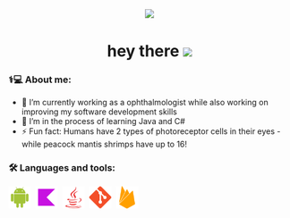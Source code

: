 <div id="header" align="center">
  <img src="https://i.giphy.com/media/v1.Y2lkPTc5MGI3NjExN2twcnNmejBua2dndTZybHRtZW14c2h4MWVuMjVnNm1xOHNlZDZmZyZlcD12MV9pbnRlcm5hbF9naWZfYnlfaWQmY3Q9Zw/Xmf1niDrJRkINF9166/giphy.gif" width="200"/>

  <h1>
  hey there
  <img src="https://media.giphy.com/media/hvRJCLFzcasrR4ia7z/giphy.gif" width="30px"/>
</h1>
</div>


### ⚕️💻 About me:

- 🔭 I’m currently working as a ophthalmologist while also working on improving my software development skills
- 🌱 I’m in the process of learning Java and C#
- ⚡ Fun fact: Humans have 2 types of photoreceptor cells in their eyes - while peacock mantis shrimps have up to 16!


### 🛠️ Languages and tools:

<div>
  <img src="https://github.com/devicons/devicon/blob/master/icons/android/android-plain.svg" title="Android" alt="Android" width="40" height="40"/>&nbsp;
  <img src="https://github.com/devicons/devicon/blob/master/icons/kotlin/kotlin-plain.svg" title="Kotlin" alt="Kotlin" width="40" height="40"/>&nbsp;
  <img src="https://github.com/devicons/devicon/blob/master/icons/java/java-plain.svg" title="Java" alt="Java" width="40" height="40"/>&nbsp;
  <img src="https://github.com/devicons/devicon/blob/master/icons/git/git-plain.svg" title="Git" alt="Git" width="40" height="40"/>&nbsp;
  <img src="https://github.com/devicons/devicon/blob/master/icons/firebase/firebase-plain.svg" title="Firebase" alt="Firebase" width="40" height="40"/>&nbsp;
</div>
